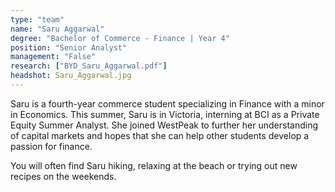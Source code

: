 ```yaml
---
type: "team"
name: "Saru Aggarwal"
degree: "Bachelor of Commerce - Finance | Year 4"
position: "Senior Analyst"
management: "False"
research: ["BYD_Saru_Aggarwal.pdf"]
headshot: Saru_Aggarwal.jpg
---
```


Saru is a fourth-year commerce student specializing in Finance with a minor in Economics. This summer, Saru is in Victoria, interning at BCI as a Private Equity Summer Analyst. She joined WestPeak to further her understanding of capital markets and hopes that she can help other students develop a passion for finance.

You will often find Saru hiking, relaxing at the beach or trying out new recipes on the weekends. 

